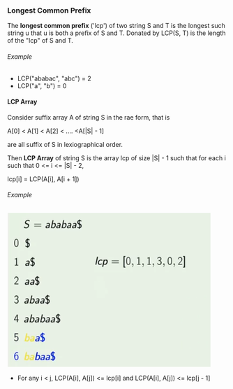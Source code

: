 ### Longest Common Prefix

The **longest common prefix** ('lcp') of two string S and T is the longest such string u that u is both a prefix of S and T. Donated by LCP(S, T) is the length of the "lcp" of S and T.

###### Example

- LCP("ababac", "abc") = 2
- LCP("a", "b") = 0


#### LCP Array

Consider suffix array A of string S in the rae form, that is

   A[0] < A[1] < A[2] < .... <A[|S| - 1]

are all suffix of S in lexiographical order.

Then **LCP Array** of string S is the array lcp of size |S| - 1  such that for each i such that 0 <= i <= |S| - 2,

   lcp[i] = LCP(A[i], A[i + 1])

###### Example

![LCP Array](images/lcp_array.png)


- For any i < j, LCP(A[i], A[j]) <= lcp[i] and LCP(A[i], A[j]) <= lcp[j - 1]